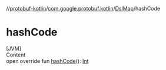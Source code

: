 //[protobuf-kotlin](/docs/reference/kotlin/api-docs/)/[com.google.protobuf.kotlin](/docs/reference/kotlin/api-docs/protobuf-kotlin/com.google.protobuf.kotlin/)/[DslMap]()/hashCode

# hashCode

[JVM] \
Content \
open override fun [hashCode]()():
[Int](https://kotlinlang.org/api/latest/jvm/stdlib/kotlin/-int/index.html)
